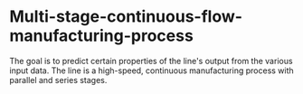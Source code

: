 # Multi-stage-continuous-flow-manufacturing-process
The goal is to predict certain properties of the line's output from the various input data. The line is a high-speed, continuous manufacturing process with parallel and series stages.
